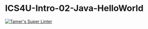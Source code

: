 # ICS4U-Intro-02-Java-HelloWorld

[![Tamer's Super Linter](https://github.com/<OWNER>/<REPOSITORY>/workflows/Mr%20Coxall's%20Super%20Linter/badge.svg)]([https://github.com/<OWNER>/<REPOSITORY>/actions](https://github.com/ICS4U-Programming-TamerZ/ICS4U-Intro-02-Java-HelloWorld/actions)https://github.com/ICS4U-Programming-TamerZ/ICS4U-Intro-02-Java-HelloWorld/actions/)
